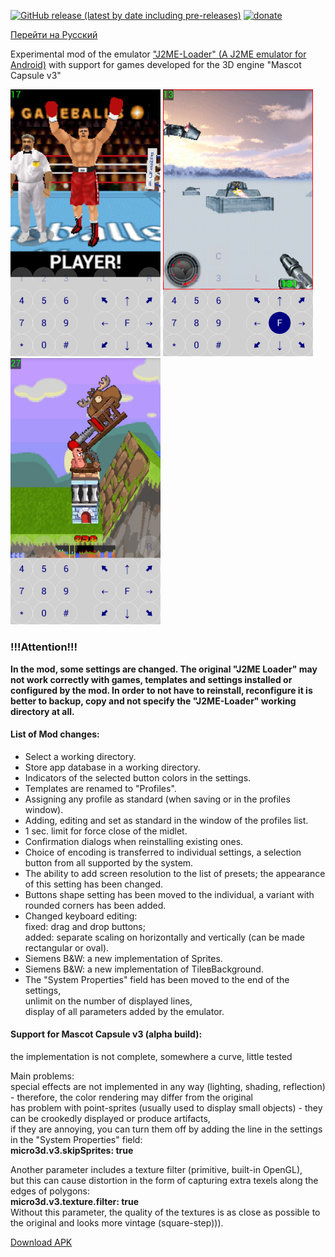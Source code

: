 [![GitHub release (latest by date including pre-releases)](https://img.shields.io/github/v/release/woesss/JL-Mod?include_prereleases&style=plastic)](https://github.com/woesss/JL-Mod/releases)
[![donate](https://img.shields.io/badge/donate-PayPal-%234D8A99?style=plastic)](https://www.paypal.me/j2meforever)

[Перейти на Русский](README_RU.md)  

Experimental mod of the emulator ["J2ME-Loader" (A J2ME emulator for Android)](https://github.com/nikita36078/J2ME-Loader) with support for games developed for the 3D engine "Mascot Capsule v3"  

<img src="screenshots/screen01.png" width="240"> <img src="screenshots/screen02.png" width="240"> <img src="screenshots/screen03.png" width="240">

### **!!!Attention!!!**  
**In the mod, some settings are changed. The original "J2ME Loader" may not work correctly with games, templates and settings installed or configured by the mod. In order to not have to reinstall, reconfigure it is better to backup, copy and not specify the "J2ME-Loader" working directory at all.**  

#### **List of Mod changes:**  

- Select a working directory.
- Store app database in a working directory.
- Indicators of the selected button colors in the settings.
- Templates are renamed to "Profiles".
- Assigning any profile as standard (when saving or in the profiles window).
- Adding, editing and set as standard in the window of the profiles list.  
- 1 sec. limit for force close of the midlet.
- Confirmation dialogs when reinstalling existing ones.
- Choice of encoding is transferred to individual settings, a selection button from all supported by the system.
- The ability to add screen resolution to the list of presets; the appearance of this setting has been changed.
- Buttons shape setting has been moved to the individual, a variant with rounded corners has been added.
- Changed keyboard editing:  
      fixed: drag and drop buttons;  
      added: separate scaling on horizontally and vertically (can be made rectangular or oval).  
- Siemens B&W: a new implementation of Sprites.
- Siemens B&W: a new implementation of TileвBackground.
- The "System Properties" field has been moved to the end of the settings,  
      unlimit on the number of displayed lines,  
      display of all parameters added by the emulator.  

#### **Support for Mascot Capsule v3 (alpha build):**  
  the implementation is not complete, somewhere a curve, little tested  

Main problems:  
  special effects are not implemented in any way (lighting, shading, reflection) - therefore, the color rendering may differ from the original  
  has problem with point-sprites (usually used to display small objects) - they can be crookedly displayed or produce artifacts,  
  if they are annoying, you can turn them off by adding the line in the settings in the "System Properties" field:  
  **micro3d.v3.skipSprites: true**  

 Another parameter includes a texture filter (primitive, built-in OpenGL),  
 but this can cause distortion in the form of capturing extra texels along the edges of polygons:  
 **micro3d.v3.texture.filter: true**  
 Without this parameter, the quality of the textures is as close as possible to the original and looks more vintage (square-step))).  

[Download APK](https://github.com/woesss/J2ME-Loader-Mod/releases)  
